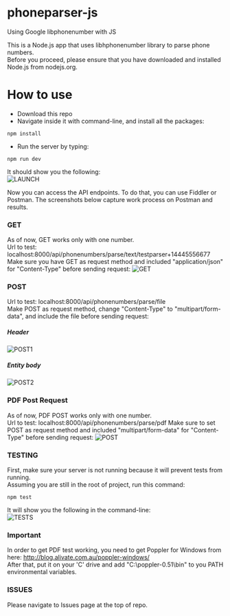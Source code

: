 # phoneparser-js
Using Google libphonenumber with JS

This is a Node.js app that uses libhphonenumber library to parse phone numbers.  
Before you proceed, please ensure that you have downloaded and installed Node.js from nodejs.org.

# How to use

  - Download this repo
  - Navigate inside it with command-line, and install all the packages:
```ch
npm install
```  
- Run the server by typing:
```ch
npm run dev
```  
It should show you the following:  
![LAUNCH](https://i.imgur.com/iFG1uWI.png)


Now you can access the API endpoints. To do that, you can use Fiddler or Postman.
The screenshots below capture work process on Postman and results.

### GET
As of now, GET works only with one number.  
Url to test: localhost:8000/api/phonenumbers/parse/text/testparser+14445556677  
Make sure you have GET as request method and included "application/json" for "Content-Type" before sending request:
![GET](https://i.imgur.com/yYacb2t.png)

### POST
Url to test: localhost:8000/api/phonenumbers/parse/file  
Make POST as request method, change "Content-Type" to "multipart/form-data", and include the file before sending request:  
##### Header

![POST1](https://i.imgur.com/NOw0LGb.png)

##### Entity body
![POST2](https://i.imgur.com/JUkbvub.png)

### PDF Post Request
As of now, PDF POST works only with one number.  
Url to test: localhost:8000/api/phonenumbers/parse/pdf
Make sure to set POST as request method and included "multipart/form-data" for "Content-Type" before sending request:
![POST](https://i.imgur.com/Feqiwqf.png)


### TESTING
First, make sure your server is not running because it will prevent tests from running.  
Assuming you are still in the root of project, run this command:
```ch
npm test
```  
It will show you the following in the command-line:  
![TESTS](https://i.imgur.com/slSFfSf.png)  

### Important
In order to get PDF test working, you need to get Poppler for Windows from here: http://blog.alivate.com.au/poppler-windows/  
After that, put it on your 'C' drive and add "C:\poppler-0.51\bin" to you PATH environmental variables.  

### ISSUES
Please navigate to Issues page at the top of repo.  
